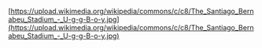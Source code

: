 [https://upload.wikimedia.org/wikipedia/commons/c/c8/The_Santiago_Bernabeu_Stadium_-_U-g-g-B-o-y.jpg](https://upload.wikimedia.org/wikipedia/commons/c/c8/The_Santiago_Bernabeu_Stadium_-_U-g-g-B-o-y.jpg)
